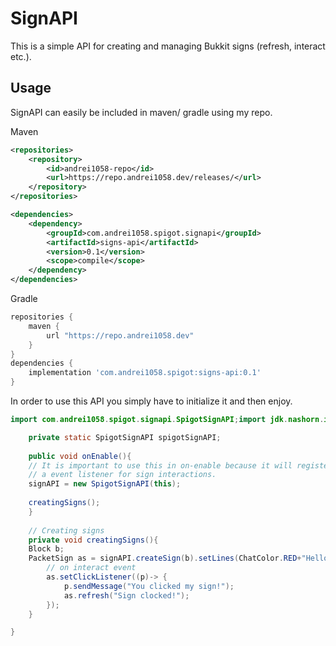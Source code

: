 # SignAPI
This is a simple API for creating and managing Bukkit signs (refresh, interact etc.).

## Usage
SignAPI can easily be included in maven/ gradle using my repo.

Maven
```xml
<repositories>
    <repository>
        <id>andrei1058-repo</id>
        <url>https://repo.andrei1058.dev/releases/</url>
    </repository>
</repositories>
```
```xml
<dependencies>
    <dependency>
        <groupId>com.andrei1058.spigot.signapi</groupId>
        <artifactId>signs-api</artifactId>
        <version>0.1</version>
        <scope>compile</scope>
    </dependency>
</dependencies>
```

Gradle
```gradle
repositories {
	maven {
        url "https://repo.andrei1058.dev"
    }
}
dependencies {
    implementation 'com.andrei1058.spigot:signs-api:0.1'
}
```

In order to use this API you simply have to initialize it and then enjoy.
```java
import com.andrei1058.spigot.signapi.SpigotSignAPI;import jdk.nashorn.internal.ir.Block;import net.md_5.bungee.api.ChatColor;public class MyPlugin extends JavaPlugin{

    private static SpigotSignAPI spigotSignAPI;
        
    public void onEnable(){
    // It is important to use this in on-enable because it will register
    // a event listener for sign interactions.
    signAPI = new SpigotSignAPI(this);
    
    creatingSigns();
    }
    
    // Creating signs
    private void creatingSigns(){
    Block b;
    PacketSign as = signAPI.createSign(b).setLines(ChatColor.RED+"Hello", "", ChatColor.BLACK+"andrei1058");
        // on interact event
        as.setClickListener((p)-> {
            p.sendMessage("You clicked my sign!");
            as.refresh("Sign clocked!");
        });
    }

}
```